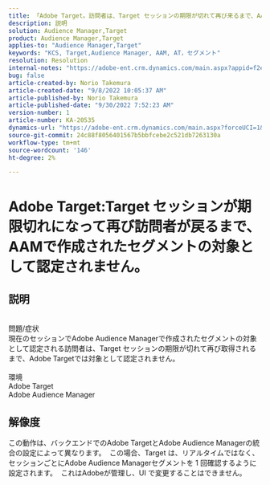```yaml
---
title: 「Adobe Target。訪問者は、Target セッションの期限が切れて再び来るまで、AAMで作成されたセグメントの対象として認定されません」
description: 説明
solution: Audience Manager,Target
product: Audience Manager,Target
applies-to: "Audience Manager,Target"
keywords: "KCS, Target,Audience Manager, AAM, AT，セグメント"
resolution: Resolution
internal-notes: "https://adobe-ent.crm.dynamics.com/main.aspx?appid=f2e74f34-7119-ea11-a811-000d3a5936c5&forceUCI=1&newWindow=true&pagetype=entityrecord&etn=knowledgearticle&id=45e8e885-2b47-e911-a952-000d3a34ebb5"
bug: false
article-created-by: Norio Takemura
article-created-date: "9/8/2022 10:05:37 AM"
article-published-by: Norio Takemura
article-published-date: "9/30/2022 7:52:23 AM"
version-number: 1
article-number: KA-20535
dynamics-url: "https://adobe-ent.crm.dynamics.com/main.aspx?forceUCI=1&pagetype=entityrecord&etn=knowledgearticle&id=59671ac2-5d2f-ed11-9db1-002248086d3d"
source-git-commit: 24c88f8056401567b5bbfcebe2c521db7263130a
workflow-type: tm+mt
source-wordcount: '146'
ht-degree: 2%

---
```


# Adobe Target:Target セッションが期限切れになって再び訪問者が戻るまで、AAMで作成されたセグメントの対象として認定されません。

## 説明

<br>問題/症状<br>現在のセッションでAdobe Audience Managerで作成されたセグメントの対象として認定される訪問者は、Target セッションの期限が切れて再び取得されるまで、Adobe Targetでは対象として認定されません。<br><br>環境<br>Adobe Target
<br>Adobe Audience Manager

## 解像度


この動作は、バックエンドでのAdobe TargetとAdobe Audience Managerの統合の設定によって異なります。  この場合、Target は、リアルタイムではなく、セッションごとにAdobe Audience Managerセグメントを 1 回確認するように設定されます。  これはAdobeが管理し、UI で変更することはできません。
